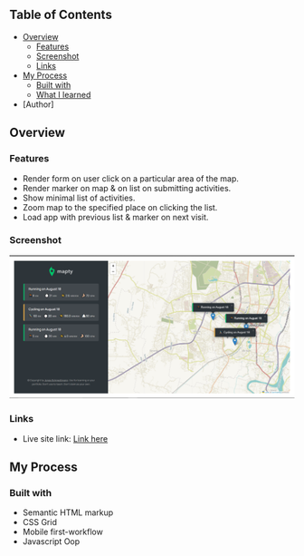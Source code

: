 ## Table of Contents

- [Overview](#overview)
  - [Features](#features)
  - [Screenshot](#screenshot)
  - [Links](#links)
- [My Process](#my-process)
  - [Built with](#built-with)
  - [What I learned](#what-i-learned)
- [Author]

## Overview

### Features
  - Render form on user click on a particular area of the map.
  - Render marker on map & on list on submitting activities.
  - Show minimal list of activities.
  - Zoom map to the specified place on clicking the list.
  - Load app with previous list & marker on next visit.
  
 ### Screenshot
 
 ![](./assets/mapty.png)
 
 ### Links
 
 -  Live site link: [Link here](https://maptyyapp.netlify.app/)
 
 ## My Process
 
 ### Built with
 
 -  Semantic HTML markup
 -  CSS Grid
 -  Mobile first-workflow
 -  Javascript Oop
